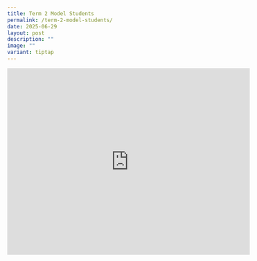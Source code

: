 ```yaml
---
title: Term 2 Model Students
permalink: /term-2-model-students/
date: 2025-06-29
layout: post
description: ""
image: ""
variant: tiptap
---
```

<div class="iframe-wrapper">
<iframe style="border:none;overflow:hidden" height="431" width="560" allowfullscreen="true" frameborder="0" src="https://www.facebook.com/plugins/video.php?height=316&amp;href=https%3A%2F%2Fwww.facebook.com%2Fcompassvalepri%2Fvideos%2F1652786728761155%2F&amp;show_text=true&amp;width=560&amp;t=0"></iframe>
</div>
<p></p>